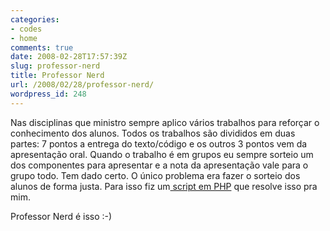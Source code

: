 ```yaml
---
categories:
- codes
- home
comments: true
date: 2008-02-28T17:57:39Z
slug: professor-nerd
title: Professor Nerd
url: /2008/02/28/professor-nerd/
wordpress_id: 248
---
```


Nas disciplinas que ministro sempre aplico vários trabalhos para reforçar o conhecimento dos alunos. Todos os trabalhos são divididos em duas partes: 7 pontos a entrega do texto/código e os outros 3 pontos vem da apresentação oral.  Quando o trabalho é em grupos eu sempre sorteio um dos componentes para apresentar e a nota da apresentação vale para o grupo todo.  Tem dado certo. O único problema era fazer o sorteio dos alunos de forma justa. Para isso fiz um[ script em PHP](/codes/sorteio_alunos.php) que resolve isso pra mim.

Professor Nerd é isso :-)
